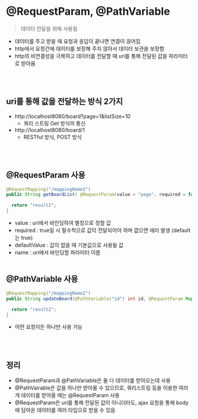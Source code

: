# @RequestParam, @PathVariable
> 데이터 전달을 위해 사용됨
- 데이터를 주고 받을 때 요청과 응답이 끝나면 연결이 끊어짐
- http에서 요청간에 데이터를 보장해 주지 않아서 데이터 보관을 보장함
- http의 비연결성을 극복하고 데이터를 전달할 때 uri를 통해 전달된 값을 파라미터로 받아옴

<br><br>

## uri를 통해 값을 전달하는 방식 2가지
- http://localhost8080/board?page=1&listSize=10
  - 쿼리 스트링 Get 방식의 통신
- http://localhost8080/board/1
  - RESTful 방식, POST 방식


<br><br>

## @RequestParam 사용

```java
@RequestMapping("/mappingName1")
public String getBoardList( @RequestParam(value = "page", required = false, defaultValue = "1") int page, @RequestParam(value = "listSize", defaultValue = "10") int listSize) {

  return "result1";
}
```
- value : uri에서 바인딩하여 별칭으로 정할 값
- required : true일 시 필수적으로 값이 전달되어야 하며 없으면 에러 발생 (default는 true)
- defaultValue :  값이 없을 때 기본값으로 사용될 값
- name : uri에서 바인딩할 파라미터 이름
<br><br>

## @PathVariable 사용

```java
@RequestMapping("/mappingName2")
public String updateBoard(@PathVariable("id") int id, @RequestParam Map<String, Object> params){

  return "result2";
}
```
- 어떤 요청이든 하나만 사용 가능


<br><br>

## 정리
- @RequestParam과 @PathVariable은 둘 다 데이터를 받아오는데 사용
- @PathVairable은 값을 하나만 받아올 수 있으므로, 쿼리스트링 등을 이용한 여러 개 데이터를 받아올 때는 @RequestParam 사용
- @RequestParam은 uri를 통해 전달된 값이 아니더라도, ajax 요청을 통해 body에 담아온 데이터를 여러 타입으로 받을 수 있음



